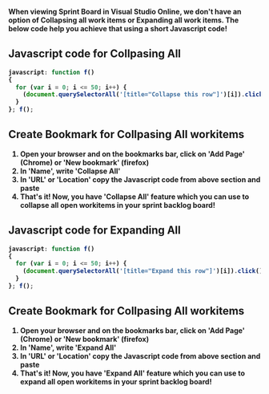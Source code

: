 <b>When viewing Sprint Board in Visual Studio Online, we don't have an option of Collapsing all work items or Expanding all work items.
The below code help you achieve that using a short Javascript code!<b>

<h2>Javascript code for Collpasing All</h2>

```javascript
javascript: function f() 
{ 
  for (var i = 0; i <= 50; i++) { 
    (document.querySelectorAll('[title="Collapse this row"]')[i]).click(); 
  } 
}; f();
```

<h2>Create Bookmark for Collpasing All workitems</h2>

1. Open your browser and on the bookmarks bar, click on 'Add Page' (Chrome) or 'New bookmark' (firefox)
2. In 'Name', write 'Collapse All'
3. In 'URL' or 'Location' copy the Javascript code from above section and paste
4. That's it! Now, you have 'Collapse All' feature which you can use to collapse all open workitems in your sprint backlog board!



<h2>Javascript code for Expanding All</h2>

```javascript
javascript: function f() 
{ 
  for (var i = 0; i <= 50; i++) { 
    (document.querySelectorAll('[title="Expand this row"]')[i]).click(); 
  } 
}; f();
```

<h2>Create Bookmark for Collpasing All workitems</h2>

1. Open your browser and on the bookmarks bar, click on 'Add Page' (Chrome) or 'New bookmark' (firefox)
2. In 'Name', write 'Expand All'
3. In 'URL' or 'Location' copy the Javascript code from above section and paste
4. That's it! Now, you have 'Expand All' feature which you can use to expand all open workitems in your sprint backlog board!
